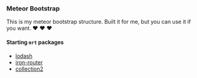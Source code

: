 
### Meteor Bootstrap

This is my meteor bootstrap structure. Built it for me, but you can use it if you want. :heart: :heart: :heart:


#### Starting `mrt` packages

- [lodash](http://beta.atmospherejs.com/package/lodash)
- [iron-router](http://beta.atmospherejs.com/package/iron-router)
- [collection2](http://beta.atmospherejs.com/package/collection2)

